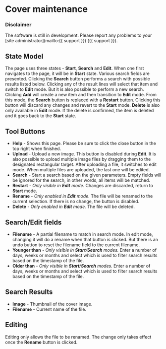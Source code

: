 # Cover maintenance

### Disclaimer
The software is still in development. Please report any problems to your [site administrator](mailto:{{ support }}) ({{ support }}).

## State Model
The page uses three states - **Start**, **Search** and **Edit**. When one first navigates to the page, it will be in **Start** state. Various search fields are presented. Clicking the **Search** button performs a search with possible results listed below. Clicking any of the result lines will select that item and switch to **Edit** mode. But it is also possible to perform a new search. Clicking **Add** will create a new item and then transition to **Edit** mode. From this mode, the **Search** button is replaced with a **Restart** button. Clicking this button will discard any changes and revert to the **Start** mode. **Delete** is also only available in **Edit** mode. If the delete is confirmed, the item is deleted and it goes back to the **Start** state.

## Tool Buttons
- **Help** - Shows this page. Please be sure to click the close button in the top right when finished.
- **Upload** - Upload a new image. This button is disabled during **Edit**. It is also possible to upload multiple image files by dragging them to the designated rectangular target. After uploading a file, it switches to edit mode. When multiple files are uploaded, the last one will be edited.
- **Search** - Start a search based on the given parameters. Empty fields will be ignored for the search, in other words, all items will be matched.
- **Restart** - *Only visible in **Edit** mode.* Changes are discarded, return to **Start** mode.
- **Rename** - *Only enabled in **Edit** mode.* The file will be renamed to the current selection. If there is no change, the button is disabled.
- **Delete** - *Only enabled in **Edit** mode.* The file will be deleted.

## Search/Edit fields
- **Filename** - A partial filename to match in search mode. In edit mode, changing it will do a rename when that button is clicked. But there is an undo button to reset the filename field to the current filename.
- **Younger than** - *Only visible in **Start**/**Search** modes.* Enter a number of days, weeks or months and select which is used to filter search results based on the timestamp of the file.
- **Older than** - *Only visible in **Start**/**Search** modes.* Enter a number of days, weeks or months and select which is used to filter search results  based on the timestamp of the file.

## Search Results
- **Image** - Thumbnail of the cover image.
- **Filename** - Current name of the file.

## Editing
Editing only allows the file to be renamed. The change only takes effect once the **Rename** button is clicked.
